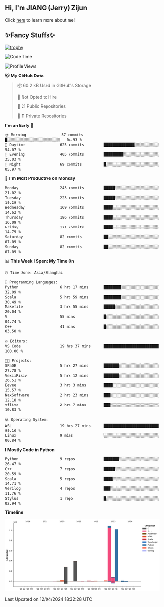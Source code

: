 ## Hi, I'm JIANG (Jerry) Zijun

Click [here](https://jzjerry.github.io/about/) to learn more about me!

## ✨Fancy Stuffs✨
[![trophy](https://github-profile-trophy.vercel.app/?username=jzjerry&theme=onedark)](https://github.com/ryo-ma/github-profile-trophy)
<!--START_SECTION:waka-->
![Code Time](http://img.shields.io/badge/Code%20Time-398%20hrs%2037%20mins-blue)

![Profile Views](http://img.shields.io/badge/Profile%20Views-0-blue)

**🐱 My GitHub Data** 

> 📦 60.2 kB Used in GitHub's Storage 
 > 
> 🚫 Not Opted to Hire
 > 
> 📜 21 Public Repositories 
 > 
> 🔑 11 Private Repositories 
 > 
**I'm an Early 🐤** 

```text
🌞 Morning                57 commits          █░░░░░░░░░░░░░░░░░░░░░░░░   04.93 % 
🌆 Daytime                625 commits         ██████████████░░░░░░░░░░░   54.07 % 
🌃 Evening                405 commits         █████████░░░░░░░░░░░░░░░░   35.03 % 
🌙 Night                  69 commits          █░░░░░░░░░░░░░░░░░░░░░░░░   05.97 % 
```
📅 **I'm Most Productive on Monday** 

```text
Monday                   243 commits         █████░░░░░░░░░░░░░░░░░░░░   21.02 % 
Tuesday                  223 commits         █████░░░░░░░░░░░░░░░░░░░░   19.29 % 
Wednesday                169 commits         ████░░░░░░░░░░░░░░░░░░░░░   14.62 % 
Thursday                 186 commits         ████░░░░░░░░░░░░░░░░░░░░░   16.09 % 
Friday                   171 commits         ████░░░░░░░░░░░░░░░░░░░░░   14.79 % 
Saturday                 82 commits          ██░░░░░░░░░░░░░░░░░░░░░░░   07.09 % 
Sunday                   82 commits          ██░░░░░░░░░░░░░░░░░░░░░░░   07.09 % 
```


📊 **This Week I Spent My Time On** 

```text
🕑︎ Time Zone: Asia/Shanghai

💬 Programming Languages: 
Python                   6 hrs 17 mins       ████████░░░░░░░░░░░░░░░░░   32.09 % 
Scala                    5 hrs 59 mins       ████████░░░░░░░░░░░░░░░░░   30.49 % 
Makefile                 3 hrs 55 mins       █████░░░░░░░░░░░░░░░░░░░░   20.04 % 
V                        55 mins             █░░░░░░░░░░░░░░░░░░░░░░░░   04.74 % 
C++                      41 mins             █░░░░░░░░░░░░░░░░░░░░░░░░   03.50 % 

🔥 Editors: 
VS Code                  19 hrs 37 mins      █████████████████████████   100.00 % 

🐱‍💻 Projects: 
SPaDE                    5 hrs 27 mins       ███████░░░░░░░░░░░░░░░░░░   27.78 % 
VexiiRiscv               5 hrs 12 mins       ███████░░░░░░░░░░░░░░░░░░   26.51 % 
Eevee                    3 hrs 3 mins        ████░░░░░░░░░░░░░░░░░░░░░   15.57 % 
NaxSoftware              2 hrs 23 mins       ███░░░░░░░░░░░░░░░░░░░░░░   12.18 % 
tflite                   2 hrs 7 mins        ███░░░░░░░░░░░░░░░░░░░░░░   10.83 % 

💻 Operating System: 
WSL                      19 hrs 27 mins      █████████████████████████   99.16 % 
Linux                    9 mins              ░░░░░░░░░░░░░░░░░░░░░░░░░   00.84 % 
```

**I Mostly Code in Python** 

```text
Python                   9 repos             ███████░░░░░░░░░░░░░░░░░░   26.47 % 
C++                      7 repos             █████░░░░░░░░░░░░░░░░░░░░   20.59 % 
Scala                    5 repos             ████░░░░░░░░░░░░░░░░░░░░░   14.71 % 
Verilog                  4 repos             ███░░░░░░░░░░░░░░░░░░░░░░   11.76 % 
Stylus                   1 repo              █░░░░░░░░░░░░░░░░░░░░░░░░   02.94 % 
```



**Timeline**

![Lines of Code chart](https://raw.githubusercontent.com/Jzjerry/Jzjerry/main/assets/bar_graph.png)


 Last Updated on 12/04/2024 18:32:28 UTC
<!--END_SECTION:waka-->
